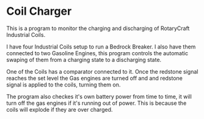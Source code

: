 # Coil Charger

This is a program to monitor the charging and discharging of RotaryCraft Industrial Coils.

I have four Industrial Coils setup to run a Bedrock Breaker. I also have them connected to two Gasoline Engines, this program controls the automatic swaping of them from a charging state to a discharging state.

One of the Coils has a comparator connected to it. Once the redstone signal reaches the set level the Gas engines are turned off and and redstone signal is applied to the coils, turning them on.

The program also checkes it's own battery power from time to time, it will turn off the gas engines if it's running out of power. This is because the coils will explode if they are over charged.


